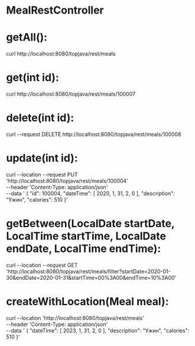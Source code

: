 # MealRestController
# getAll():
curl http://localhost:8080/topjava/rest/meals
# get(int id):
curl http://localhost:8080/topjava/rest/meals/100007
# delete(int id):
curl --request DELETE http://localhost:8080/topjava/rest/meals/100008
# update(int id):
curl --location --request PUT 'http://localhost:8080/topjava/rest/meals/100004' \
--header 'Content-Type: application/json' \
--data '    {
"id": 100004,
"dateTime": [
2020,
1,
31,
2,
0
],
"description": "Ужин",
"calories": 510
}'
# getBetween(LocalDate startDate, LocalTime startTime, LocalDate endDate, LocalTime endTime):
curl --location --request GET 'http://localhost:8080/topjava/rest/meals/filter?startDate=2020-01-30&endDate=2020-01-31&startTime=00%3A00&endTime=10%3A00'
# createWithLocation(Meal meal):
curl --location 'http://localhost:8080/topjava/rest/meals' \
--header 'Content-Type: application/json' \
--data '    {
"dateTime": [
2023,
1,
31,
2,
0
],
"description": "Ужин",
"calories": 510
}'